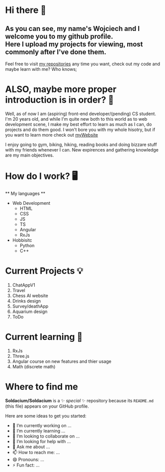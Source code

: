# Hi there 👋

## As you can see, my name's Wojciech and I welcome you to my github profile. <br> Here I upload my projects for viewing, most commonly after I've done them.
  
Feel free to visit [my repositories](https://github.com/Soldacium?tab=repositories) any time you want, check out my code and maybe learn with me? Who knows;


# ALSO, maybe more proper introduction is in order? 🙂
Well, as of now I am (aspiring) front-end developer/(pending) CS student. I'm 20 years old, and while I'm quite new both to this world as to web development scene, I make my best effort to learn as much as I can, do projects and do them good. I won't bore you with my whole hisotry, but if you want to learn more check out [myWebsite](soldacium.github.io/portfolio)

I enjoy going to gym, biking, hiking, reading books and doing bizzare stuff with my friends whenever I can.
New expirences and gathering knowledge are my main objectives.


# How do I work? 🖥️
** My languages **
* Web Development
   * HTML
   * CSS
   * JS
   * TS
   * Angular
   * RxJs
* Hobbisitc
   * Python
   * C++
  
   
# Current Projects 💡
1. ChatAppV1
2. Travel
3. Chess AI website
4. Drinks design
5. Survey/deathApp
6. Aquarium design
7. ToDo


# Current learning 🌱
1. RxJs
2. Three.js
3. Angular course on new features and thier usage
4. Math (discrete math)


# Where to find me


**Soldacium/Soldacium** is a ✨ _special_ ✨ repository because its `README.md` (this file) appears on your GitHub profile.

Here are some ideas to get you started:

- 🔭 I’m currently working on ...
- 🌱 I’m currently learning ...
- 👯 I’m looking to collaborate on ...
- 🤔 I’m looking for help with ...
- 💬 Ask me about ...
- 📫 How to reach me: ...
- 😄 Pronouns: ...
- ⚡ Fun fact: ...<!--
-->
